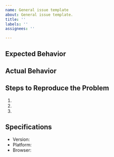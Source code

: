 ```yaml
---
name: General issue template
about: General issue template.
title: ''
labels: ''
assignees: ''

---
```


## Expected Behavior

## Actual Behavior

## Steps to Reproduce the Problem
1.
2.
3. 

## Specifications

  - Version:
  - Platform:
  - Browser:
